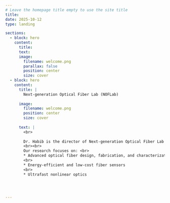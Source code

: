 ```yaml
---
# Leave the homepage title empty to use the site title
title:
date: 2025-10-12
type: landing

sections:
  - block: hero
    content:
      title:
      text:
      image:
        filename: welcome.png
        parallax: false
        position: center
        size: cover
  - block: hero
    content:
      title: |
        Next-generation Optical Fiber Lab (NOFLab)
    
      image:
        filename: welcome.png
        position: center
        size: cover
   
      text: |
        <br>
        
        Dr. Habib is the director of Next-generation Optical Fiber Lab (NOFLab), where he leads cutting-edge research and innovation on next-generation optical fibers for photonics based applications.
        <br><br>
        Our research focuses on: <br>
        * Advanced optical fiber design, fabrication, and characterization
        <br>
        * Energy-efficient and low-cost fiber sensors
        <br>
        * Ultrafast nonlinear optics
  


 
---
```

